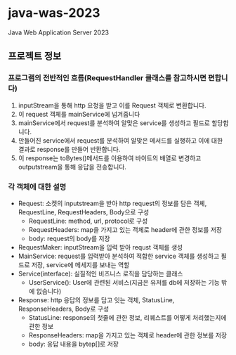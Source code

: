 # java-was-2023

Java Web Application Server 2023

## 프로젝트 정보 

### 프로그램의 전반적인 흐름(RequestHandler 클래스를 참고하시면 편합니다)
1. inputStream을 통해 http 요청을 받고 이를 Request 객체로 변환합니다.
2. 이 request 객체를 mainService에 넘겨줍니다
3. mainService에서 request를 분석하여 알맞은 service를 생성하고 필드로 할당합니다.
4. 만들어진 service에서 request를 분석하여 알맞은 메서드를 실행하고 이에 대한 결과로 response를 만들어 반환합니다.
5. 이 response는 toBytes()메서드를 이용하여 바이트의 배열로 변경하고 outputstream을 통해 응답을 전송합니다.

### 각 객체에 대한 설명
- Request: 소켓의 inputstream을 받아 http request의 정보를 담은 객체, RequestLine, RequestHeaders, Body으로 구성
  - RequestLine: method, url, protocol로 구성
  - RequestHeaders: map을 가지고 있는 객체로 header에 관한 정보를 저장
  - body: request의 body를 저장
- RequestMaker: inputStream을 입력 받아 requst 객체를 생성
- MainService: request를 입력받아 분석하여 적합한 service 객체를 생성하고 필드로 저장, service에 메세지를 보내는 역할
- Service(interface): 실질적인 비즈니스 로직을 담당하는 클래스
  - UserService(): User에 관련된 서비스(지금은 유저를 db에 저장하는 기능 밖에 없습니다)
- Response: http 응답의 정보를 담고 잇는 객체, StatusLine, ResponseHeaders, Body로 구성
  - StatusLine: response의 첫줄에 관한 정보, 리퀘스트를 어떻게 처리했는지에 관한 정보
  - ResponseHeaders: map을 가지고 있는 객체로 header에 관한 정보를 저장
  - body: 응답 내용을 bytep[]로 저장
